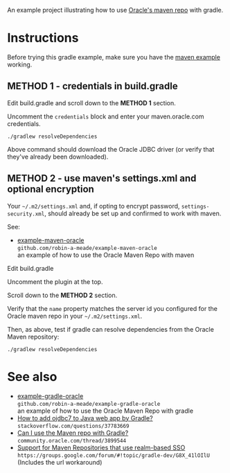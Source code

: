 An example project illustrating how to use [Oracle's maven repo](https://maven.oracle.com) with gradle.

# Instructions

Before trying this gradle example, make sure you have the [maven example](https://github.com/robin-a-meade/example-maven-oracle) working.


## METHOD 1 - credentials in build.gradle

Edit build.gradle and scroll down to the **METHOD 1** section.

Uncomment the `credentials` block and enter your maven.oracle.com credentials.

```
./gradlew resolveDependencies
```

Above command should download the Oracle JDBC driver (or verify that they've
already been downloaded).

## METHOD 2 - use maven's settings.xml and optional encryption

Your `~/.m2/settings.xml` and, if opting to encrypt password, `settings-security.xml`, should already be set up and confirmed to work with maven.

See:
- [example-maven-oracle](https://github.com/robin-a-meade/example-maven-oracle)  
  `github.com/robin-a-meade/example-maven-oracle`  
  an example of how to use the Oracle Maven Repo with maven

Edit build.gradle

Uncomment the plugin at the top.

Scroll down to the **METHOD 2** section.

Verify that the `name` property matches the server id you configured for the Oracle maven repo in your `~/.m2/settings.xml`.

Then, as above, test if gradle can resolve dependencies from the Oracle Maven repository:

```
./gradlew resolveDependencies
```

# See also

- [example-gradle-oracle](https://github.com/robin-a-meade/example-gradle-oracle)  
  `github.com/robin-a-meade/example-gradle-oracle`  
  an example of how to use the Oracle Maven Repo with gradle
- [How to add ojdbc7 to Java web app by Gradle?](http://stackoverflow.com/questions/37783669/how-to-add-ojdbc7-to-java-web-app-by-gradle)  
  `stackoverflow.com/questions/37783669`
- [Can I use the Maven repo with Gradle?](https://community.oracle.com/thread/3899544)  
  `community.oracle.com/thread/3899544`
- [Support for Maven Repositories that use realm-based SSO](https://groups.google.com/forum/#!topic/gradle-dev/G8X_41lOIlU)  
  `https://groups.google.com/forum/#!topic/gradle-dev/G8X_41lOIlU`  
  (Includes the url workaround)

<!---
- []()
  ``
-->

